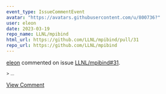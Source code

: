 ```yaml
---
event_type: IssueCommentEvent
avatar: "https://avatars.githubusercontent.com/u/800736?"
user: eleon
date: 2023-03-19
repo_name: LLNL/mpibind
html_url: https://github.com/LLNL/mpibind/pull/31
repo_url: https://github.com/LLNL/mpibind
---
```


<a href='https://github.com/eleon' target='_blank'>eleon</a> commented on issue <a href='https://github.com/LLNL/mpibind/pull/31' target='_blank'>LLNL/mpibind#31</a>.

<small>> ...</small>

<a href='https://github.com/LLNL/mpibind/pull/31' target='_blank'>View Comment</a>